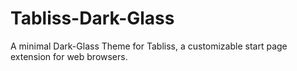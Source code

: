 # Tabliss-Dark-Glass
A minimal Dark-Glass Theme for Tabliss, a customizable start page extension for web browsers.
